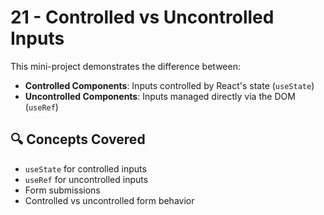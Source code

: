 # 21 - Controlled vs Uncontrolled Inputs

This mini-project demonstrates the difference between:

- **Controlled Components**: Inputs controlled by React's state (`useState`)
- **Uncontrolled Components**: Inputs managed directly via the DOM (`useRef`)

## 🔍 Concepts Covered

- `useState` for controlled inputs
- `useRef` for uncontrolled inputs
- Form submissions
- Controlled vs uncontrolled form behavior